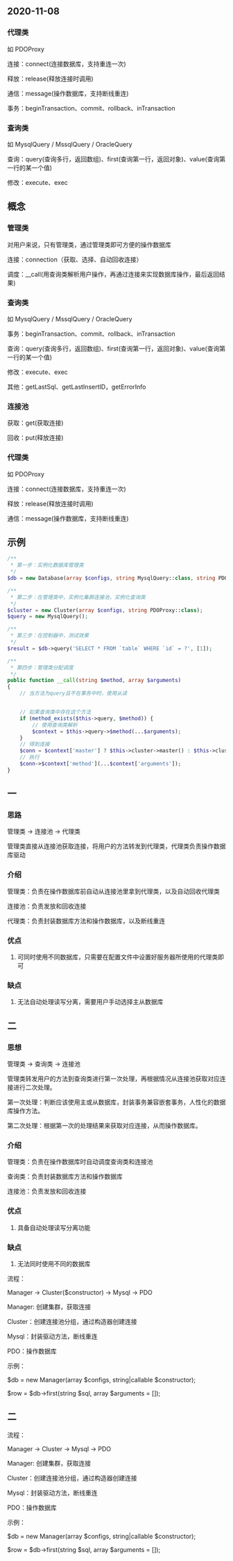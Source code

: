 ## 2020-11-08

### 代理类

如 PDOProxy

连接：connect(连接数据库，支持重连一次)

释放：release(释放连接时调用)

通信：message(操作数据库，支持断线重连)

事务：beginTransaction、commit、rollback、inTransaction

### 查询类

如 MysqlQuery / MssqlQuery / OracleQuery

查询：query(查询多行，返回数组)、first(查询第一行，返回对象)、value(查询第一行的某一个值)

修改：execute、exec






## 概念

### 管理类

对用户来说，只有管理类，通过管理类即可方便的操作数据库

连接：connection（获取、选择、自动回收连接）

调度：__call(用查询类解析用户操作，再通过连接来实现数据库操作，最后返回结果)

### 查询类

如 MysqlQuery / MssqlQuery / OracleQuery

事务：beginTransaction、commit、rollback、inTransaction

查询：query(查询多行，返回数组)、first(查询第一行，返回对象)、value(查询第一行的某一个值)

修改：execute、exec

其他：getLastSql、getLastInsertID，getErrorInfo

### 连接池

获取：get(获取连接)

回收：put(释放连接)

### 代理类

如 PDOProxy

连接：connect(连接数据库，支持重连一次)

释放：release(释放连接时调用)

通信：message(操作数据库，支持断线重连)

## 示例

```php
/**
 * 第一步：实例化数据库管理类
 */
$db = new Database(array $configs, string MysqlQuery::class, string PDOProxy::class);

/**
 * 第二步：在管理类中，实例化集群连接池，实例化查询类
 */
$cluster = new Cluster(array $configs, string PDOProxy::class);
$query = new MysqlQuery();

/**
 * 第三步：在控制器中，测试效果
 */
$result = $db->query('SELECT * FROM `table` WHERE `id` = ?', [1]);

/**
 * 第四步：管理类分配调度
 */
public function __call(string $method, array $arguments)
{
    // 当方法为query且不在事务中时，使用从读


    // 如果查询类中存在这个方法
    if (method_exists($this->query, $method)) {
        // 使用查询类解析
        $context = $this->query->$method(...$arguments);
    }
    // 得到连接
    $conn = $context['master'] ? $this->cluster->master() : $this->cluster->slave();
    // 执行
    $conn->$context['method'](...$context['arguments']);
}
```

## 一

### 思路

管理类 -> 连接池 -> 代理类

管理类直接从连接池获取连接，将用户的方法转发到代理类，代理类负责操作数据库驱动

### 介绍

管理类：负责在操作数据库前自动从连接池里拿到代理类，以及自动回收代理类

连接池：负责发放和回收连接

代理类：负责封装数据库方法和操作数据库，以及断线重连

### 优点

1. 可同时使用不同数据库，只需要在配置文件中设置好服务器所使用的代理类即可

### 缺点

1. 无法自动处理读写分离，需要用户手动选择主从数据库


## 二

### 思想

管理类 -> 查询类 -> 连接池

管理类转发用户的方法到查询类进行第一次处理，再根据情况从连接池获取对应连接进行二次处理。

第一次处理：判断应该使用主或从数据库，封装事务兼容嵌套事务，人性化的数据库操作方法。

第二次处理：根据第一次的处理结果来获取对应连接，从而操作数据库。

### 介绍

管理类：负责在操作数据库时自动调度查询类和连接池

查询类：负责封装数据库方法和操作数据库

连接池：负责发放和回收连接

### 优点

1. 具备自动处理读写分离功能

### 缺点

1. 无法同时使用不同的数据库




流程：

Manager -> Cluster($constructor) -> Mysql -> PDO

Manager: 创建集群，获取连接

Cluster：创建连接池分组，通过构造器创建连接

Mysql：封装驱动方法，断线重连

PDO：操作数据库

示例：

$db = new Manager(array $configs, string|callable $constructor);

$row = $db->first(string $sql, array $arguments = []);

## 二

流程：

Manager -> Cluster -> Mysql -> PDO

Manager: 创建集群，获取连接

Cluster：创建连接池分组，通过构造器创建连接

Mysql：封装驱动方法，断线重连

PDO：操作数据库

示例：

$db = new Manager(array $configs, string|callable $constructor);

$row = $db->first(string $sql, array $arguments = []);

